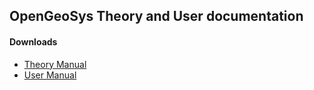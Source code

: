 ## OpenGeoSys Theory and User documentation


#### Downloads

- [Theory Manual](http://docs.opengeosys.org/assets/releases/head/docs/Theory-Manual.pdf)
- [User Manual](http://docs.opengeosys.org/assets/releases/head/docs/User-Manual.pdf)
